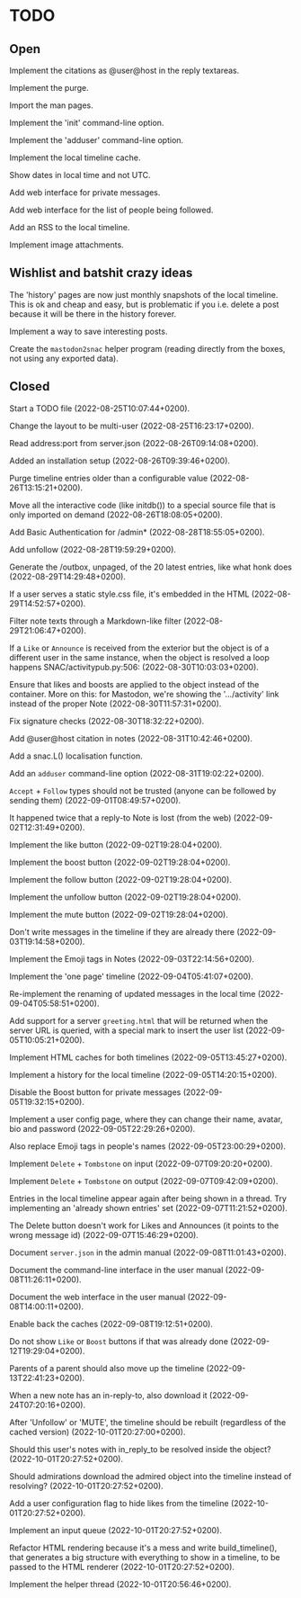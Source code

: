 # TODO

## Open

Implement the citations as @user@host in the reply textareas.

Implement the purge.

Import the man pages.

Implement the 'init' command-line option.

Implement the 'adduser' command-line option.

Implement the local timeline cache.

Show dates in local time and not UTC.

Add web interface for private messages.

Add web interface for the list of people being followed.

Add an RSS to the local timeline.

Implement image attachments.

## Wishlist and batshit crazy ideas

The 'history' pages are now just monthly snapshots of the local timeline. This is ok and cheap and easy, but is problematic if you i.e. delete a post because it will be there in the history forever.

Implement a way to save interesting posts.

Create the `mastodon2snac` helper program (reading directly from the boxes, not using any exported data).

## Closed

Start a TODO file (2022-08-25T10:07:44+0200).

Change the layout to be multi-user (2022-08-25T16:23:17+0200).

Read address:port from server.json (2022-08-26T09:14:08+0200).

Added an installation setup (2022-08-26T09:39:46+0200).

Purge timeline entries older than a configurable value (2022-08-26T13:15:21+0200).

Move all the interactive code (like initdb()) to a special source file that is only imported on demand (2022-08-26T18:08:05+0200).

Add Basic Authentication for /admin* (2022-08-28T18:55:05+0200).

Add unfollow (2022-08-28T19:59:29+0200).

Generate the /outbox, unpaged, of the 20 latest entries, like what honk does (2022-08-29T14:29:48+0200).

If a user serves a static style.css file, it's embedded in the HTML (2022-08-29T14:52:57+0200).

Filter note texts through a Markdown-like filter (2022-08-29T21:06:47+0200).

If a `Like` or `Announce` is received from the exterior but the object is of a different user in the same instance, when the object is resolved a loop happens SNAC/activitypub.py:506: (2022-08-30T10:03:03+0200).

Ensure that likes and boosts are applied to the object instead of the container. More on this: for Mastodon, we're showing the '.../activity' link instead of the proper Note (2022-08-30T11:57:31+0200).

Fix signature checks (2022-08-30T18:32:22+0200).

Add @user@host citation in notes (2022-08-31T10:42:46+0200).

Add a snac.L() localisation function.

Add an `adduser` command-line option (2022-08-31T19:02:22+0200).

`Accept` + `Follow` types should not be trusted (anyone can be followed by sending them) (2022-09-01T08:49:57+0200).

It happened twice that a reply-to Note is lost (from the web) (2022-09-02T12:31:49+0200).

Implement the like button (2022-09-02T19:28:04+0200).

Implement the boost button (2022-09-02T19:28:04+0200).

Implement the follow button (2022-09-02T19:28:04+0200).

Implement the unfollow button (2022-09-02T19:28:04+0200).

Implement the mute button (2022-09-02T19:28:04+0200).

Don't write messages in the timeline if they are already there (2022-09-03T19:14:58+0200).

Implement the Emoji tags in Notes (2022-09-03T22:14:56+0200).

Implement the 'one page' timeline (2022-09-04T05:41:07+0200).

Re-implement the renaming of updated messages in the local time (2022-09-04T05:58:51+0200).

Add support for a server `greeting.html` that will be returned when the server URL is queried, with a special mark to insert the user list (2022-09-05T10:05:21+0200).

Implement HTML caches for both timelines (2022-09-05T13:45:27+0200).

Implement a history for the local timeline (2022-09-05T14:20:15+0200).

Disable the Boost button for private messages (2022-09-05T19:32:15+0200).

Implement a user config page, where they can change their name, avatar, bio and password (2022-09-05T22:29:26+0200).

Also replace Emoji tags in people's names (2022-09-05T23:00:29+0200).

Implement `Delete` + `Tombstone` on input (2022-09-07T09:20:20+0200).

Implement `Delete` + `Tombstone` on output (2022-09-07T09:42:09+0200).

Entries in the local timeline appear again after being shown in a thread. Try implementing an 'already shown entries' set (2022-09-07T11:21:52+0200).

The Delete button doesn't work for Likes and Announces (it points to the wrong message id) (2022-09-07T15:46:29+0200).

Document `server.json` in the admin manual (2022-09-08T11:01:43+0200).

Document the command-line interface in the user manual (2022-09-08T11:26:11+0200).

Document the web interface in the user manual (2022-09-08T14:00:11+0200).

Enable back the caches (2022-09-08T19:12:51+0200).

Do not show `Like` or `Boost` buttons if that was already done (2022-09-12T19:29:04+0200).

Parents of a parent should also move up the timeline (2022-09-13T22:41:23+0200).

When a new note has an in-reply-to, also download it (2022-09-24T07:20:16+0200).

After 'Unfollow' or 'MUTE', the timeline should be rebuilt (regardless of the cached version) (2022-10-01T20:27:00+0200).

Should this user's notes with in_reply_to be resolved inside the object? (2022-10-01T20:27:52+0200).

Should admirations download the admired object into the timeline instead of resolving? (2022-10-01T20:27:52+0200).

Add a user configuration flag to hide likes from the timeline (2022-10-01T20:27:52+0200).

Implement an input queue (2022-10-01T20:27:52+0200).

Refactor HTML rendering because it's a mess and write build_timeline(), that generates a big structure with everything to show in a timeline, to be passed to the HTML renderer (2022-10-01T20:27:52+0200).

Implement the helper thread (2022-10-01T20:56:46+0200).
